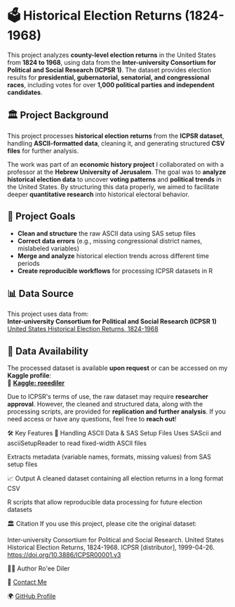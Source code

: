# 🗳️ Historical Election Returns (1824-1968)  

This project analyzes **county-level election returns** in the United States from **1824 to 1968**, using data from the **Inter-university Consortium for Political and Social Research (ICPSR 1)**. The dataset provides election results for **presidential, gubernatorial, senatorial, and congressional races**, including votes for over **1,000 political parties and independent candidates**.  

## 🏛️ Project Background  
This project processes **historical election returns** from the **ICPSR dataset**, handling **ASCII-formatted data**, cleaning it, and generating structured **CSV files** for further analysis.  

The work was part of an **economic history project** I collaborated on with a professor at the **Hebrew University of Jerusalem**. The goal was to **analyze historical election data** to uncover **voting patterns** and **political trends** in the United States. By structuring this data properly, we aimed to facilitate deeper **quantitative research** into historical electoral behavior.

## 📌 Project Goals  
- **Clean and structure** the raw ASCII data using SAS setup files  
- **Correct data errors** (e.g., missing congressional district names, mislabeled variables)  
- **Merge and analyze** historical election trends across different time periods  
- **Create reproducible workflows** for processing ICPSR datasets in R  

## 📊 Data Source  
This project uses data from:  
**Inter-university Consortium for Political and Social Research (ICPSR 1)**  
[United States Historical Election Returns, 1824-1968](https://doi.org/10.3886/ICPSR00001.v3)  

## 📂 Data Availability  
The processed dataset is available **upon request** or can be accessed on my **Kaggle profile**:  
📌 **[Kaggle: roeediler](https://www.kaggle.com/roeediler)**  

Due to ICPSR's terms of use, the raw dataset may require **researcher approval**. However, the cleaned and structured data, along with the processing scripts, are provided for **replication and further analysis**. If you need access or have any questions, feel free to **reach out**!

🛠️ Key Features
📂 Handling ASCII Data & SAS Setup Files
Uses SAScii and asciiSetupReader to read fixed-width ASCII files

Extracts metadata (variable names, formats, missing values) from SAS setup files

📈 Output
A cleaned dataset containing all election returns in a long format CSV

R scripts that allow reproducible data processing for future election datasets

🏛️ Citation
If you use this project, please cite the original dataset:

Inter-university Consortium for Political and Social Research.
United States Historical Election Returns, 1824-1968.
ICPSR [distributor], 1999-04-26.
https://doi.org/10.3886/ICPSR00001.v3

👨‍💻 Author
Ro'ee Diler

📧 [Contact Me](mailto:roeediler8@gmail.com)

🌍 [GitHub Profile](https://github.com/roeediler)

